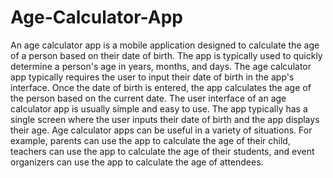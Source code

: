 # Age-Calculator-App
An age calculator app is a mobile application designed to calculate the age of a person based on their date of birth. The app is typically used to quickly determine a person's age in years, months, and days.
The age calculator app typically requires the user to input their date of birth in the app's interface. Once the date of birth is entered, the app calculates the age of the person based on the current date.
The user interface of an age calculator app is usually simple and easy to use. The app typically has a single screen where the user inputs their date of birth and the app displays their age.
Age calculator apps can be useful in a variety of situations. For example, parents can use the app to calculate the age of their child, teachers can use the app to calculate the age of their students, and event organizers can use the app to calculate the age of attendees.
